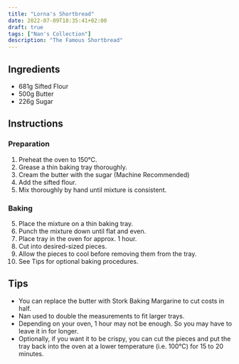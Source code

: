 ```yaml
---
title: "Lorna's Shortbread"
date: 2022-07-09T18:35:41+02:00
draft: true
tags: ["Nan's Collection"]
description: "The Famous Shortbread"
---
```


## Ingredients

- 681g Sifted Flour
- 500g Butter
- 226g Sugar

## Instructions

### Preparation

1. Preheat the oven to 150°C.
2. Grease a thin baking tray thoroughly.
3. Cream the butter with the sugar (Machine Recommended)
4. Add the sifted flour.
5. Mix thoroughly by hand until mixture is consistent.

### Baking

5. Place the mixture on a thin baking tray.
6. Punch the mixture down until flat and even.
7. Place tray in the oven for approx. 1 hour.
8. Cut into desired-sized pieces.
9. Allow the pieces to cool before removing them from the tray.
10. See Tips for optional baking procedures.

## Tips

- You can replace the butter with Stork Baking Margarine to cut costs in half.
- Nan used to double the measurements to fit larger trays.
- Depending on your oven, 1 hour may not be enough. So you may have to leave it in for longer.
- Optionally, if you want it to be crispy, you can cut the pieces and put the tray back into the oven at a lower temperature (i.e. 100°C) for 15 to 20 minutes.
